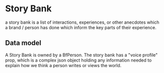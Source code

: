 # Story Bank

a story bank is a list of interactions, experiences, or other anecdotes which a
brand / person has done which inform the key parts of their experience.

## Data model

A Story Bank is owned by a BfPerson. The story bank has a "voice profile" prop,
which is a complex json object holding any information needed to explain how we
think a person writes or views the world.
